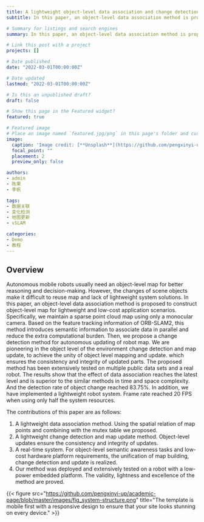 ```yaml
---
title: A lightweight object-level data association and change detection method for robot map
subtitle: In this paper, an object-level data association method is proposed to construct object-level map for lightweight and low-cost application scenarios. And we propose a change detection method for autonomous updating of robot map. 

# Summary for listings and search engines
summary: In this paper, an object-level data association method is proposed to construct object-level map for lightweight and low-cost application scenarios. And we propose a change detection method for autonomous updating of robot map. 

# Link this post with a project
projects: []

# Date published
date: "2022-03-01T00:00:00Z"

# Date updated
lastmod: "2022-03-01T00:00:00Z"

# Is this an unpublished draft?
draft: false

# Show this page in the Featured widget?
featured: true

# Featured image
# Place an image named `featured.jpg/png` in this page's folder and customize its options here.
image:
  caption: 'Image credit: [**Unsplash**](https://github.com/pengxinyi-up/academic-page/blob/master/images/fig_system-structure.png)'
  focal_point: ""
  placement: 2
  preview_only: false

authors:
- admin
- 陈果
- 李帆

tags:
- 数据关联
- 变化检测
- 地图更新
- vSLAM

categories:
- Demo
- 教程
---
```


## Overview

Autonomous mobile robots usually need an object-level map for better reasoning and decision-making.  However, the changes of scene objects make it difficult to reuse map and lack of lightweight system solutions.  In this paper, an object-level data association method is proposed to construct object-level map for lightweight and low-cost application scenarios.   Specifically, we maintain a sparse point cloud map using only a monocular camera.  Based on the feature tracking information of ORB-SLAM2, this method introduces semantic information to associate data in parallel and reduce the extra computational burden. 
Then, we propose a change detection method for autonomous updating of robot map. We are pioneering in the object level of the environment change detection and map update, to achieve the unity of object level mapping and update.  which ensures the consistency and integrity of updated parts.  The proposed method has been extensively tested on multiple public data sets and a real robot.  The results show that the effect of data association reaches the latest level and is superior to the similar methods in time and space complexity.  And the detection rate of object change reached 83.75\%.  In addition, we have implemented a lightweight robot system.  Frame rate reached 20 FPS when using only half the system resources.  

The contributions of this paper are as follows: 

1. A lightweight data association method.  Using the spatial relation of map points and combining with the mutex table we proposed.  
2. A lightweight change detection and map update method.  Object-level updates ensure the consistency and integrity of updates.  
3. A real-time system.  For object-level semantic awareness tasks and low-cost hardware platform requirements, the unification of map building, change detection and update is realized. 
4. Our method was deployed and extensively tested on a robot with a low-power embedded platform.  The validity, lightness and excellence of the method are proved.

{{< figure src="https://github.com/pengxinyi-up/academic-page/blob/master/images/fig_system-structure.png" title="The template is mobile first with a responsive design to ensure that your site looks stunning on every device." >}}
